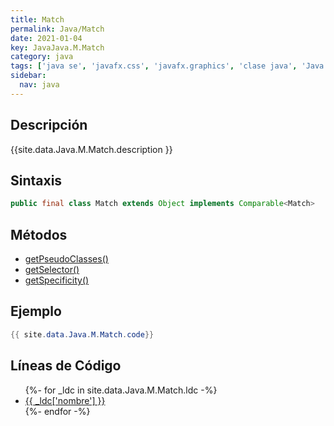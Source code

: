 ```yaml
---
title: Match
permalink: Java/Match
date: 2021-01-04
key: JavaJava.M.Match
category: java
tags: ['java se', 'javafx.css', 'javafx.graphics', 'clase java', 'Java 9']
sidebar: 
  nav: java
---
```


## Descripción
{{site.data.Java.M.Match.description }}

## Sintaxis
~~~java
public final class Match extends Object implements Comparable<Match>
~~~

## Métodos
* [getPseudoClasses()](/Java/Match/getPseudoClasses)
* [getSelector()](/Java/Match/getSelector)
* [getSpecificity()](/Java/Match/getSpecificity)

## Ejemplo
~~~java
{{ site.data.Java.M.Match.code}}
~~~

## Líneas de Código
<ul>
{%- for _ldc in site.data.Java.M.Match.ldc -%}
   <li>
       <a href="{{_ldc['url'] }}">{{ _ldc['nombre'] }}</a>
   </li>
{%- endfor -%}
</ul>
